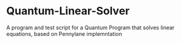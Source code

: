 # Quantum-Linear-Solver
A program and test script for a Quantum Program that solves linear equations, based on Pennylane implemntation
